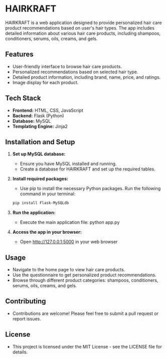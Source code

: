 # HAIRKRAFT

HAIRKRAFT is a web application designed to provide personalized hair care product recommendations based on user's hair types. The app includes detailed information about various hair care products, including shampoos, conditioners, serums, oils, creams, and gels.

## Features

- User-friendly interface to browse hair care products.
- Personalized recommendations based on selected hair type.
- Detailed product information, including brand, name, price, and ratings.
- Image display for each product.

## Tech Stack

- **Frontend:** HTML, CSS, JavaScript
- **Backend:** Flask (Python)
- **Database:** MySQL
- **Templating Engine:** Jinja2

## Installation and Setup

1. **Set up MySQL database:**
   - Ensure you have MySQL installed and running.
   - Create a database for HAIRKRAFT and set up the required tables.

2. **Install required packages:**
   - Use pip to install the necessary Python packages. Run the following command in your terminal:
   ```bash
   pip install Flask-MySQLdb

3. **Run the application:**
   - Execute the main application file:
   python app.py
4. **Access the app in your browser:**
   - Open http://127.0.0.1:5000 in your web browser
     
## Usage

   - Navigate to the home page to view hair care products.
   - Use the questionnaire to get personalized product recommendations.
   - Browse through different product categories: shampoos, conditioners, serums, oils, creams, and gels.

## Contributing

   - Contributions are welcome! Please feel free to submit a pull request or report issues.
     
## License

   - This project is licensed under the MIT License - see the LICENSE file for details.
     

